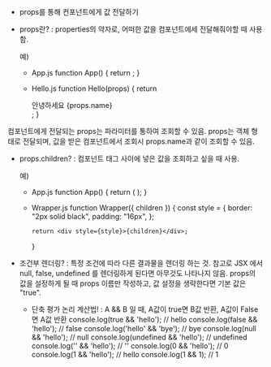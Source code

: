 - props를 통해 컨포넌트에게 값 전달하기

* props란?
  : properties의 약자로, 어떠한 값을 컴포넌트에세 전달해줘야할 때 사용함.

  예)

  - App.js
    function App() {
    return <Hello name="react" />;
    }

  - Hello.js
    function Hello(props) {
    return <div>안녕하세요 {props.name}</div>;
    }

컴포넌트에게 전달되는 props는 파라미터를 통하여 조회할 수 있음. props는 객체 형태로 전달되며, 값을 받은 컴포넌트에서 조회시 props.name과 같이 조회할 수 있음.

- props.children?
  : 컴포넌트 태그 사이에 넣은 값을 조회하고 싶을 때 사용.

  예)

  - App.js
    function App() {
    return (
    <Wrapper>
    <Hello name="react" />
    </Wrapper>
    );
    }

  - Wrapper.js
    function Wrapper({ children }) {
    const style = {
    border: "2px solid black",
    padding: "16px",
    };

        return <div style={style}>{children}</div>;

    }

- 조건부 렌더링?
  : 특정 조건에 따라 다른 결과물을 렌더링 하는 것.
  참고로 JSX 에서 null, false, undefined 를 렌더링하게 된다면 아무것도 나타나지 않음.
  props의 값을 설정하게 될 때 props 이름만 작성하고, 값 설정을 생략한다면 기본 값은 "true".

  - 단축 평가 논리 계산법!
    : A && B 일 때, A값이 true면 B값 반환, A값이 False면 A값 반환
    console.log(true && 'hello'); // hello
    console.log(false && 'hello'); // false
    console.log('hello' && 'bye'); // bye
    console.log(null && 'hello'); // null
    console.log(undefined && 'hello'); // undefined
    console.log('' && 'hello'); // ''
    console.log(0 && 'hello'); // 0
    console.log(1 && 'hello'); // hello
    console.log(1 && 1); // 1
